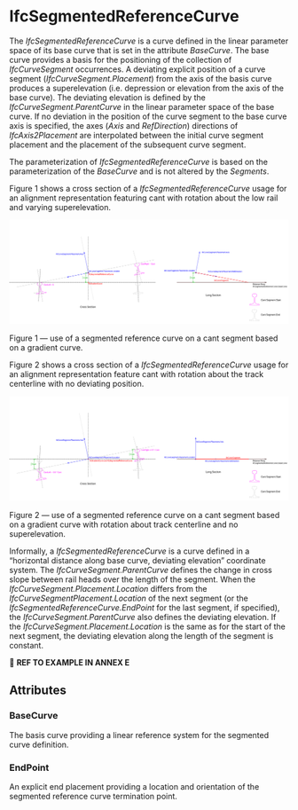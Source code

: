 # IfcSegmentedReferenceCurve

The _IfcSegmentedReferenceCurve_ is a curve defined in the linear parameter space of its base curve that is set in the attribute _BaseCurve_. The base curve provides a basis for the positioning of the collection of _IfcCurveSegment_ occurrences. A deviating explicit position of a curve segment (_IfcCurveSegment.Placement_) from the axis of the basis curve produces a superelevation (i.e. depression or elevation from the axis of the base curve). The deviating elevation is defined by the _IfcCurveSegment.ParentCurve_ in the linear parameter space of the base curve. If no deviation in the position of the curve segment to the base curve axis is specified, the axes (_Axis_ and _RefDirection_) directions of _IfcAxis2Placement_ are interpolated between the initial curve segment placement and the placement of the subsequent curve segment.
<!-- end of short definition -->

The parameterization of _IfcSegmentedReferenceCurve_ is based on the parameterization of the _BaseCurve_ and is not altered by the _Segments_.

Figure 1 shows a cross section of a _IfcSegmentedReferenceCurve_ usage for an alignment representation featuring cant with rotation about the low rail and varying superelevation.

![IfcSegmentedReferenceCurve_RailheadRotation](../../../../figures/IfcSegmentedReferenceCurve_RailheadRotation.svg)

Figure 1 — use of a segmented reference curve on a cant segment based on a gradient curve.

Figure 2 shows a cross section of a _IfcSegmentedReferenceCurve_ usage for an alignment representation feature cant with rotation about the track centerline with no deviating position.

![IfcSegmentedReferenceCurve_CenterRotation](../../../../figures/IfcSegmentedReferenceCurve_CenterRotation.svg)

Figure 2 — use of a segmented reference curve on a cant segment based on a gradient curve with rotation about track centerline and no superelevation.

Informally, a _IfcSegmentedReferenceCurve_ is a curve defined in a “horizontal distance along base curve, deviating elevation” coordinate system. The _IfcCurveSegment.ParentCurve_ defines the change in cross slope between rail heads over the length of the segment. When the _IfcCurveSegment.Placement.Location_ differs from the _IfcCurveSegmentPlacement.Location_ of the next segment (or the _IfcSegmentedReferenceCurve.EndPoint_ for the last segment, if specified), the _IfcCurveSegment.ParentCurve_ also defines the deviating elevation. If the _IfcCurveSegment.Placement.Location_ is the same as for the start of the next segment, the deviating elevation along the length of the segment is constant.

:construction: **REF TO EXAMPLE IN ANNEX E**

## Attributes

### BaseCurve
The basis curve providing a linear reference system for the segmented curve definition.

### EndPoint
An explicit end placement providing a location and orientation of the segmented reference curve termination point.
